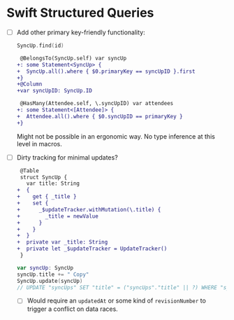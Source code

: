 # Swift Structured Queries

  - [ ] Add other primary key-friendly functionality:

    ```swift
    SyncUp.find(id)
    ```
    ```diff
     @BelongsTo(SyncUp.self) var syncUp
    +: some Statement<SyncUp> {
    +  SyncUp.all().where { $0.primaryKey == syncUpID }.first
    +}
    +@Column
    +var syncUpID: SyncUp.ID
    
     @HasMany(Attendee.self, \.syncUpID) var attendees
    +: some Statement<[Attendee]> {
    +  Attendee.all().where { $0.syncUpID == primaryKey }
    +}
    ```

    Might not be possible in an ergonomic way. No type inference at this level in macros.

  - [ ] Dirty tracking for minimal updates?

    ```diff
     @Table
     struct SyncUp {
       var title: String
    +  {
    +    get { _title }
    +    set { 
    +      _$updateTracker.withMutation(\.title) {
    +        _title = newValue
    +      }
    +    }
    +  }
    +  private var _title: String
    +  private let _$updateTracker = UpdateTracker()
     }
    ```
    ```swift
    var syncUp: SyncUp
    syncUp.title += " Copy"
    SyncUp.update(syncUp)
    // UPDATE "syncUps" SET "title" = ("syncUps"."title" || ?) WHERE "syncUps"."id" = ?
    ```

      - [ ] Would require an `updatedAt` or some kind of `revisionNumber` to trigger a conflict on
            data races.
